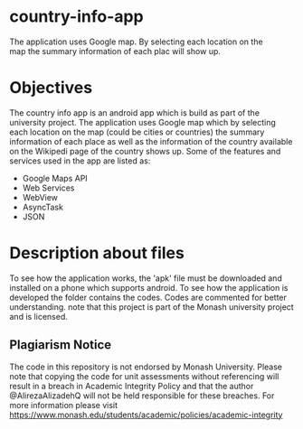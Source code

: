 # country-info-app
The application uses Google map. By selecting each location on the  
map the summary information of each plac will show up. 



# Objectives
The country info app is an android app which is build as part of 
the university project. The application uses Google map which by selecting each location on the 
map (could be cities or countries) the summary information of each place as well as the information
of the country available on the Wikipedi page of the country shows up. 
Some of the features and services used in the app are listed as:
- Google Maps API
- Web Services
- WebView
- AsyncTask
- JSON



# Description about files
To see how the application works, the 'apk' file must be downloaded and installed 
on a phone which supports android.
To see how the application is developed the folder contains the codes. Codes are commented
for better understanding. 
note that this project is part of the Monash university project and is licensed. 



## Plagiarism Notice
The code in this repository is not endorsed by Monash University. Please note that copying the code for unit assessments without referencing will result in a breach in Academic Integrity Policy and that the author @AlirezaAlizadehQ will not be held responsible for these breaches. For more information please visit https://www.monash.edu/students/academic/policies/academic-integrity
